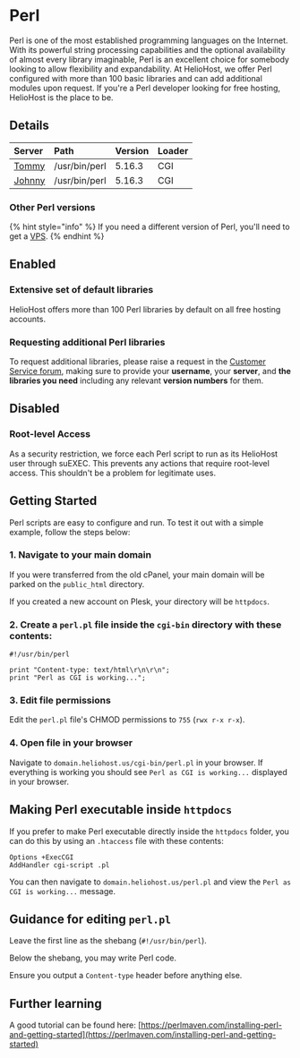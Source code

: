 # Perl

Perl is one of the most established programming languages on the Internet. With its powerful string processing capabilities and the optional availability of almost every library imaginable, Perl is an excellent choice for somebody looking to allow flexibility and expandability. At HelioHost, we offer Perl configured with more than 100 basic libraries and can add additional modules upon request. If you're a Perl developer looking for free hosting, HelioHost is the place to be.

## Details

| **Server** | Path | Version | Loader |
| :--- | :--- | :--- | :--- |
| [Tommy](../servers/virtual/tommy.md) | /usr/bin/perl | 5.16.3 | CGI |
| [Johnny](../servers/virtual/johnny.md) | /usr/bin/perl | 5.16.3 | CGI |

### Other Perl versions

{% hint style="info" %} 
If you need a different version of Perl, you'll need to get a [VPS](https://heliohost.org/vps/).
{% endhint %}

## Enabled

### Extensive set of default libraries

HelioHost offers more than 100 Perl libraries by default on all free hosting accounts.

### Requesting additional Perl libraries

To request additional libraries, please raise a request in the [Customer Service forum](https://helionet.org/index/forum/45-customer-service/?do=add), making sure to provide your **username**, your **server**, and **the libraries you need** including any relevant **version numbers** for them.

## Disabled

### Root-level Access

As a security restriction, we force each Perl script to run as its HelioHost user through suEXEC. This prevents any actions that require root-level access. This shouldn't be a problem for legitimate uses.

## Getting Started

Perl scripts are easy to configure and run. To test it out with a simple example, follow the steps below:

### 1. Navigate to your main domain

If you were transferred from the old cPanel, your main domain will be parked on the `public_html` directory.  

If you created a new account on Plesk, your directory will be `httpdocs`.

### 2. Create a `perl.pl` file inside the `cgi-bin` directory with these contents:

```text
#!/usr/bin/perl

print "Content-type: text/html\r\n\r\n";
print "Perl as CGI is working...";
```

### 3. Edit file permissions

Edit the `perl.pl` file's CHMOD permissions to `755` (`rwx r-x r-x`).

### 4. Open file in your browser

Navigate to `domain.heliohost.us/cgi-bin/perl.pl` in your browser. If everything is working you should see `Perl as CGI is working...` displayed in your browser.

## Making Perl executable inside `httpdocs`

If you prefer to make Perl executable directly inside the `httpdocs` folder, you can do this by using an `.htaccess` file with these contents:

```text
Options +ExecCGI
AddHandler cgi-script .pl
``` 

You can then navigate to `domain.heliohost.us/perl.pl` and view the `Perl as CGI is working...` message.

## Guidance for editing `perl.pl`

Leave the first line as the shebang (`#!/usr/bin/perl`).

Below the shebang, you may write Perl code.

Ensure you output a `Content-type` header before anything else.

## Further learning

A good tutorial can be found here: [https://perlmaven.com/installing-perl-and-getting-started](https://perlmaven.com/installing-perl-and-getting-started)